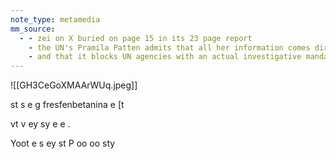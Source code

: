 ```yaml
---
note_type: metamedia
mm_source:
  - - zei on X buried on page 15 in its 23 page report
    - the UN's Pramila Patten admits that all her information comes directly from the Israeli regime
    - and that it blocks UN agencies with an actual investigative mandate from doing independe.md
---
```


![[GH3CeGoXMAArWUq.jpeg]]

st s e g
fresfenbetanina e
[t

vt v
ey sy e
e .

Yoot e s ey st
P oo oo
sty


